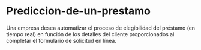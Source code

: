 # Prediccion-de-un-prestamo
Una empresa desea automatizar el proceso de elegibilidad del préstamo (en tiempo real) en función de los detalles del cliente proporcionados al completar el formulario de solicitud en línea. 
